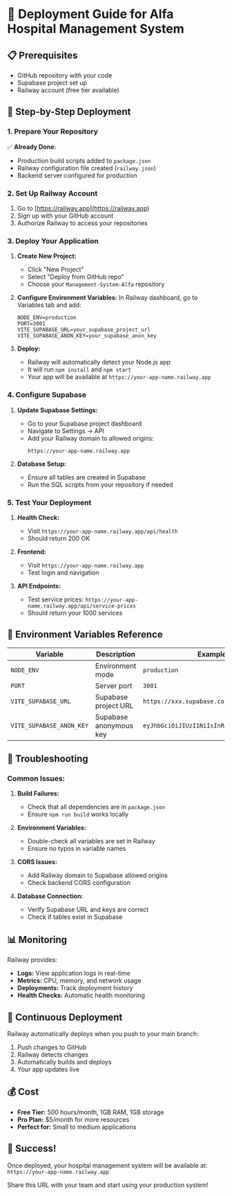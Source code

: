 # 🚀 Deployment Guide for Alfa Hospital Management System

## 📋 Prerequisites

- GitHub repository with your code
- Supabase project set up
- Railway account (free tier available)

## 🎯 Step-by-Step Deployment

### 1. Prepare Your Repository

✅ **Already Done:**
- Production build scripts added to `package.json`
- Railway configuration file created (`railway.json`)
- Backend server configured for production

### 2. Set Up Railway Account

1. Go to [https://railway.app](https://railway.app)
2. Sign up with your GitHub account
3. Authorize Railway to access your repositories

### 3. Deploy Your Application

1. **Create New Project:**
   - Click "New Project"
   - Select "Deploy from GitHub repo"
   - Choose your `Management-System-Alfa` repository

2. **Configure Environment Variables:**
   In Railway dashboard, go to Variables tab and add:
   ```
   NODE_ENV=production
   PORT=3001
   VITE_SUPABASE_URL=your_supabase_project_url
   VITE_SUPABASE_ANON_KEY=your_supabase_anon_key
   ```

3. **Deploy:**
   - Railway will automatically detect your Node.js app
   - It will run `npm install` and `npm start`
   - Your app will be available at `https://your-app-name.railway.app`

### 4. Configure Supabase

1. **Update Supabase Settings:**
   - Go to your Supabase project dashboard
   - Navigate to Settings → API
   - Add your Railway domain to allowed origins:
     ```
     https://your-app-name.railway.app
     ```

2. **Database Setup:**
   - Ensure all tables are created in Supabase
   - Run the SQL scripts from your repository if needed

### 5. Test Your Deployment

1. **Health Check:**
   - Visit `https://your-app-name.railway.app/api/health`
   - Should return 200 OK

2. **Frontend:**
   - Visit `https://your-app-name.railway.app`
   - Test login and navigation

3. **API Endpoints:**
   - Test service prices: `https://your-app-name.railway.app/api/service-prices`
   - Should return your 1000 services

## 🔧 Environment Variables Reference

| Variable | Description | Example |
|----------|-------------|---------|
| `NODE_ENV` | Environment mode | `production` |
| `PORT` | Server port | `3001` |
| `VITE_SUPABASE_URL` | Supabase project URL | `https://xxx.supabase.co` |
| `VITE_SUPABASE_ANON_KEY` | Supabase anonymous key | `eyJhbGciOiJIUzI1NiIsInR5cCI6IkpXVCJ9...` |

## 🚨 Troubleshooting

### Common Issues:

1. **Build Failures:**
   - Check that all dependencies are in `package.json`
   - Ensure `npm run build` works locally

2. **Environment Variables:**
   - Double-check all variables are set in Railway
   - Ensure no typos in variable names

3. **CORS Issues:**
   - Add Railway domain to Supabase allowed origins
   - Check backend CORS configuration

4. **Database Connection:**
   - Verify Supabase URL and keys are correct
   - Check if tables exist in Supabase

## 📊 Monitoring

Railway provides:
- **Logs:** View application logs in real-time
- **Metrics:** CPU, memory, and network usage
- **Deployments:** Track deployment history
- **Health Checks:** Automatic health monitoring

## 🔄 Continuous Deployment

Railway automatically deploys when you push to your main branch:
1. Push changes to GitHub
2. Railway detects changes
3. Automatically builds and deploys
4. Your app updates live

## 💰 Cost

- **Free Tier:** 500 hours/month, 1GB RAM, 1GB storage
- **Pro Plan:** $5/month for more resources
- **Perfect for:** Small to medium applications

## 🎉 Success!

Once deployed, your hospital management system will be available at:
`https://your-app-name.railway.app`

Share this URL with your team and start using your production system!
